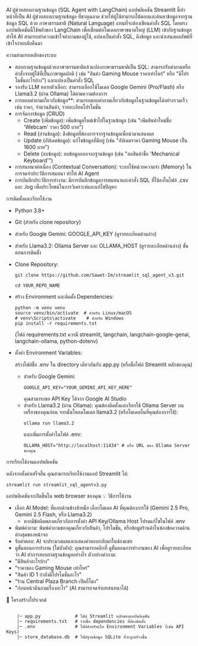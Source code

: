    AI ผู้ช่วยสอบถามฐานข้อมูล (SQL Agent with LangChain)
แอปพลิเคชัน Streamlit นี้ทำหน้าที่เป็น AI ผู้ช่วยสอบถามฐานข้อมูล ที่ชาญฉลาด ช่วยให้ผู้ใช้สามารถโต้ตอบและค้นหาข้อมูลจากฐานข้อมูล SQL ด้วย ภาษาธรรมชาติ (Natural Language) แทนที่จะต้องเขียนคำสั่ง SQL โดยตรง
แอปพลิเคชันนี้ใช้พลังของ LangChain เพื่อเชื่อมต่อโมเดลภาษาขนาดใหญ่ (LLM) เข้ากับฐานข้อมูล ทำให้ AI สามารถทำความเข้าใจคำถามของผู้ใช้, แปลงเป็นคำสั่ง SQL, ดึงข้อมูล และนำเสนอผลลัพธ์ที่เข้าใจง่ายกลับคืนมา

ความสามารถหลักของระบบ
 * สอบถามฐานข้อมูลด้วยภาษาธรรมชาติแล้วแปลงภาษาธรรมชาติเป็น SQL: สามารถรับคำถามหรือคำสั่งจากผู้ใช้ที่เป็นภาษาพูดปกติ ( เช่น "สินค้า Gaming Mouse ราคาเท่าไหร่" หรือ "มีโปรโมชั่นอะไรบ้าง") และแปลงเป็นคำสั่ง SQL
 * รองรับ LLM หลายตัวเลือก: สามารถเลือกใช้โมเดล Google Gemini (Pro/Flash) หรือ Llama3.2 (ผ่าน Ollama) ได้ตามความต้องการ
 * การตอบคำถามเกี่ยวกับข้อมูล**: สามารถตอบคำถามเกี่ยวกับข้อมูลในฐานข้อมูลได้อย่างรวดเร็ว เช่น ราคา, จำนวนสินค้า, รายละเอียดโปรโมชั่น
 * การจัดการข้อมูล (CRUD)
    * Create (เพิ่มข้อมูล): เพิ่มข้อมูลใหม่เข้าไปในฐานข้อมูล (เช่น "เพิ่มสินค้าใหม่ชื่อ 'Webcam' ราคา 500 บาท")
    * Read (อ่านข้อมูล): ดึงข้อมูลที่ต้องการจากฐานข้อมูลเพื่อนำมาแสดงผล
    * Update (อัปเดตข้อมูล): แก้ไขข้อมูลที่มีอยู่ (เช่น "อัปเดตราคา Gaming Mouse เป็น 1600 บาท")
    * Delete (ลบข้อมูล): ลบข้อมูลออกจากฐานข้อมูล (เช่น "ลบสินค้าชื่อ 'Mechanical Keyboard'")
* การสนทนาต่อเนื่อง (Contextual Conversation): ระบบใช้หน่วยความจำ (Memory) ในการจดจำประวัติการสนทนา ทำให้ AI Agent 
* การบันทึกประวัติการทำงาน: มีการบันทึกข้อมูลการสนทนาและคำสั่ง SQL ที่ใช้ลงในไฟล์ .csv และ .log เพื่อประโยชน์ในการวิเคราะห์และแก้ไขปัญหา


การติดตั้งและเรียกใช้งาน
 * Python 3.8+
 * Git (สำหรับ clone repository)
 * สำหรับ Google Gemini: GOOGLE_API_KEY (ดูรายละเอียดด้านล่าง)
 * สำหรับ Llama3.2: Ollama Server และ OLLAMA_HOST (ดูรายละเอียดด้านล่าง)
ขั้นตอนการติดตั้ง
 * Clone Repository:
    ```
    git clone https://github.com/Sawet-Im/streamlit_sql_agent_v3.git
    ```
    ``
    cd YOUR_REPO_NAME
    ``
 * สร้าง Environment และติดตั้ง Dependencies:
   ```
   python -m venv venv
   source venv/bin/activate  # สำหรับ Linux/macOS
   # venv\Scripts\activate    # สำหรับ Windows
   pip install -r requirements.txt
   ```

   (ไฟล์ requirements.txt ควรมี streamlit, langchain, langchain-google-genai, langchain-ollama, python-dotenv)
 * ตั้งค่า Environment Variables:
   
   สร้างไฟล์ชื่อ .env ใน directory เดียวกันกับ app.py (หรือชื่อไฟล์ Streamlit หลักของคุณ)
   * สำหรับ Google Gemini:
     ```
     GOOGLE_API_KEY="YOUR_GEMINI_API_KEY_HERE"
     ```
     คุณสามารถขอ API Key ได้จาก Google AI Studio
   * สำหรับ Llama3.2 (ผ่าน Ollama):
     คุณต้องติดตั้งและเรียกใช้ Ollama Server บนเครื่องของคุณก่อน จากนั้นโหลดโมเดล llama3.2 (หรือโมเดลอื่นที่คุณต้องการใช้):
     ```
     ollama run llama3.2
     ```
     และเพิ่มการตั้งค่าในไฟล์ .env:
     ```
     OLLAMA_HOST="http://localhost:11434" # หรือ URL ของ Ollama Server ของคุณ
     ```

การเรียกใช้งานแอปพลิเคชัน

หลังจากตั้งค่าเสร็จสิ้น คุณสามารถเรียกใช้งานแอป Streamlit ได้:
```
streamlit run streamlit_sql_agentv3.py
```

แอปพลิเคชันจะเปิดขึ้นใน web browser ของคุณ
💡 วิธีการใช้งาน
 * เลือก AI Model: ที่แถบด้านข้างซ้ายมือ เลือกโมเดล AI ที่คุณต้องการใช้ (Gemini 2.5 Pro, Gemini 2.5 Flash, หรือ Llama3.2)
   * หากมีข้อผิดพลาดเกี่ยวกับการตั้งค่า API Key/Ollama Host โปรดแก้ไขในไฟล์ .env
 * พิมพ์คำถาม: พิมพ์คำถามของคุณเกี่ยวกับสินค้า, โปรโมชั่น, หรือข้อมูลร้านค้าในช่องข้อความด้านล่างสุดของหน้าจอ
 * รับคำตอบ: AI จะประมวลผลและแสดงคำตอบกลับมาในช่องแชท
 * ดูขั้นตอนการทำงาน (ไม่บังคับ): คุณสามารถคลิกที่ ดูขั้นตอนการทำงานของ AI เพื่อดูรายละเอียดว่า AI ทำการสอบถามฐานข้อมูลอย่างไร
ตัวอย่างคำถาม:
 * "มีสินค้าอะไรบ้าง"
 * "ราคาของ Gaming Mouse เท่าไหร่"
 * "สินค้า ID 1 กำลังมีโปรโมชั่นอะไร"
 * "ร้าน Central Plaza Branch เปิดกี่โมง"
 * "ก่อนหน้าฉันถามเรื่องอะไร" (AI สามารถจดจำบทสนทนาได้)

📁 โครงสร้างโปรเจกต์
```
    
    |─ app.py             # ไฟล์ Streamlit หลักของแอปพลิเคชัน
    |─ requirements.txt   # รายชื่อ dependencies ที่ต้องติดตั้ง
    |─ .env               # ไฟล์สำหรับเก็บ Environment Variables (เช่น API Keys)
    |─ store_database.db  # ไฟล์ฐานข้อมูล SQLite ที่จะถูกสร้างขึ้น
```

